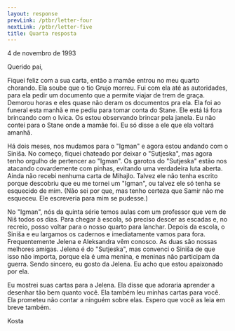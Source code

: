 ```yaml
---
layout: response
prevLink: /ptbr/letter-four
nextLink: /ptbr/letter-five
title: Quarta resposta
---
```


<div class="Response-date">4 de novembro de 1993</div>

Querido pai,

Fiquei feliz com a sua carta, então a mamãe entrou no meu quarto chorando. Ela soube que o tio Grujo morreu. Fui com ela até as autoridades, para ela pedir um documento que a permite viajar de trem de graça. Demorou horas e eles quase não deram os documentos pra ela. Ela foi ao funeral esta manhã e me pediu para tomar conta do Stane. Ele está lá fora brincando com o Ivica. Os estou observando brincar pela janela. Eu não contei para o Stane onde a mamãe foi. Eu só disse a ele que ela voltará amanhã.

Há dois meses, nos mudamos para o "Igman" e agora estou andando com o Siniša. No começo, fiquei chateado por deixar o "Sutjeska", mas agora tenho orgulho de pertencer ao "Igman". Os garotos do "Sutjeska" estão nos atacando covardemente com pinhas, evitando uma verdadeira luta aberta. Ainda não recebi nenhuma carta de Mihajlo. Talvez ele não tenha escrito porque descobriu que eu me tornei um "Igman", ou talvez ele só tenha se esquecido de mim. (Não sei por que, mas tenho certeza que Samir não me esqueceu. Ele escreveria para mim se pudesse.)

No "Igman", nós da quinta série temos aulas com um professor que vem de Niš todos os dias. Para chegar à escola, só preciso descer as escadas e, no recreio, posso voltar para o nosso quarto para lanchar. Depois da escola, o Siniša e eu largamos os cadernos e imediatamente vamos para fora. Frequentemente Jelena e Aleksandra vêm conosco. As duas são nossas melhores amigas. Jelena é do "Sutjeska", mas convenci o Siniša de que isso não importa, porque ela é uma menina, e meninas não participam da guerra. Sendo sincero, eu gosto da Jelena. Eu acho que estou apaixonado por ela.

Eu mostrei suas cartas para a Jelena. Ela disse que adoraria aprender a desenhar tão bem quanto você. Ela também leu minhas cartas para você. Ela prometeu não contar a ninguém sobre elas. Espero que você as leia em breve também.

<div class="Response-signature">Kosta</div>
